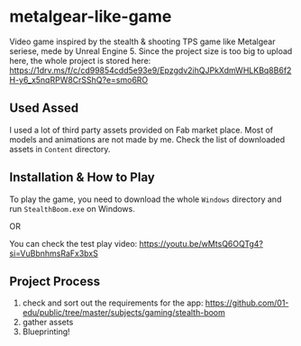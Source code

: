 # metalgear-like-game

Video game inspired by the stealth & shooting TPS game like Metalgear seriese, mede by Unreal Engine 5. Since the project size is too big to upload here, the whole project is stored here: https://1drv.ms/f/c/cd99854cdd5e93e9/Epzgdv2ihQJPkXdmWHLKBq8B6f2H-y6_x5nqRPW8CrSShQ?e=smo6RO

## Used Assed
I used a lot of third party assets provided on Fab market place. Most of models and animations are not made by me. Check the list of downloaded assets in `Content` directory.

## Installation & How to Play
To play the game, you need to download the whole `Windows` directory and run `StealthBoom.exe` on Windows.

OR 

You can check the test play video: https://youtu.be/wMtsQ6OQTg4?si=VuBbnhmsRaFx3bxS

## Project Process
1. check and sort out the requirements for the app: https://github.com/01-edu/public/tree/master/subjects/gaming/stealth-boom 
2. gather assets
3. Blueprinting!
